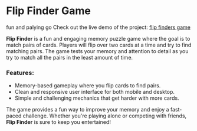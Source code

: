 # Flip Finder Game
fun and palying go
 Check out the live demo of the project: [flip finders game](https://www.example.com)

**Flip Finder** is a fun and engaging memory puzzle game where the goal is to match pairs of cards. Players will flip over two cards at a time and try to find matching pairs. The game tests your memory and attention to detail as you try to match all the pairs in the least amount of time.

### Features:
- Memory-based gameplay where you flip cards to find pairs.
- Clean and responsive user interface for both mobile and desktop.
- Simple and challenging mechanics that get harder with more cards.
  
The game provides a fun way to improve your memory and enjoy a fast-paced challenge. Whether you're playing alone or competing with friends, **Flip Finder** is sure to keep you entertained!
